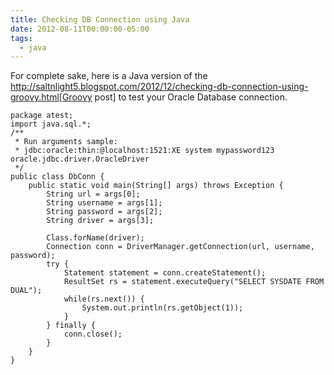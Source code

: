 ```yaml
---
title: Checking DB Connection using Java
date: 2012-08-11T00:00:00-05:00
tags:
  - java
---
```

For complete sake, here is a Java version of the http://saltnlight5.blogspot.com/2012/12/checking-db-connection-using-groovy.html[Groovy post] to test your Oracle Database connection.

```
package atest;
import java.sql.*;
/**
 * Run arguments sample:
 * jdbc:oracle:thin:@localhost:1521:XE system mypassword123 oracle.jdbc.driver.OracleDriver
 */
public class DbConn {
    public static void main(String[] args) throws Exception {
        String url = args[0];
        String username = args[1];
        String password = args[2];
        String driver = args[3];

        Class.forName(driver);
        Connection conn = DriverManager.getConnection(url, username, password);
        try {
            Statement statement = conn.createStatement();
            ResultSet rs = statement.executeQuery("SELECT SYSDATE FROM DUAL");
            while(rs.next()) {
                System.out.println(rs.getObject(1));
            }
        } finally {
            conn.close();
        }
    }
}
```
